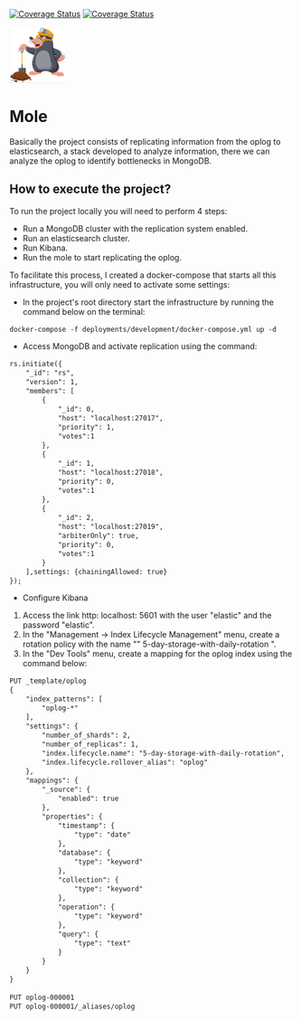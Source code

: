 [![Coverage Status](https://goreportcard.com/badge/github.com/involvestecnologia/mole)](https://goreportcard.com/report/github.com/involvestecnologia/mole)
[![Coverage Status](https://coveralls.io/repos/github/involvestecnologia/mole/badge.svg)](https://coveralls.io/github/involvestecnologia/mole)


<img src="./icon.png" width="100" height="100">  
  
# Mole

Basically the project consists of replicating information from the oplog to elasticsearch, a stack developed to analyze information, there we can analyze the oplog to identify bottlenecks in MongoDB.

## How to execute the project?

To run the project locally you will need to perform 4 steps:

- Run a MongoDB cluster with the replication system enabled.
- Run an elasticsearch cluster.
- Run Kibana.
- Run the mole to start replicating the oplog.

To facilitate this process, I created a docker-compose that starts all this infrastructure, you will only need to activate some settings:

- In the project's root directory start the infrastructure by running the command below on the terminal:

```
docker-compose -f deployments/development/docker-compose.yml up -d
```

- Access MongoDB and activate replication using the command:

```
rs.initiate({
    "_id": "rs",
    "version": 1,
    "members": [
        {
            "_id": 0,
            "host": "localhost:27017",
            "priority": 1,
            "votes":1
        },
        {
            "_id": 1,
            "host": "localhost:27018",
            "priority": 0,
            "votes":1
        },
        {
            "_id": 2,
            "host": "localhost:27019",
            "arbiterOnly": true,
            "priority": 0,
            "votes":1
        }
    ],settings: {chainingAllowed: true}
});
```

- Configure Kibana
1. Access the link http: localhost: 5601 with the user "elastic" and the password "elastic".
2. In the "Management -> Index Lifecycle Management" menu, create a rotation policy with the name "" 5-day-storage-with-daily-rotation ".
3. In the "Dev Tools" menu, create a mapping for the oplog index using the command below:

```
PUT _template/oplog
{
    "index_patterns": [
        "oplog-*"
    ],
    "settings": {
        "number_of_shards": 2,
        "number_of_replicas": 1,
        "index.lifecycle.name": "5-day-storage-with-daily-rotation",
        "index.lifecycle.rollover_alias": "oplog"
    },
    "mappings": {
        "_source": {
            "enabled": true
        },
        "properties": {
            "timestamp": {
                "type": "date"
            },
            "database": {
                "type": "keyword"
            },
            "collection": {
                "type": "keyword"
            },
            "operation": {
                "type": "keyword"
            },
            "query": {
                "type": "text"
            }
        }
    }
}

PUT oplog-000001
PUT oplog-000001/_aliases/oplog

```
